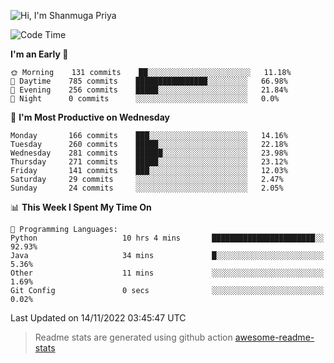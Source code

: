 ![Hi, I'm Shanmuga Priya](https://user-images.githubusercontent.com/11372997/129910864-2785432b-adea-4e52-92eb-f9290c766e28.gif)

<!--START_SECTION:waka-->
![Code Time](http://img.shields.io/badge/Code%20Time-971%20hrs%2044%20mins-blue)

**I'm an Early 🐤** 

```text
🌞 Morning    131 commits    ██░░░░░░░░░░░░░░░░░░░░░░░   11.18% 
🌆 Daytime    785 commits    ████████████████░░░░░░░░░   66.98% 
🌃 Evening    256 commits    █████░░░░░░░░░░░░░░░░░░░░   21.84% 
🌙 Night      0 commits      ░░░░░░░░░░░░░░░░░░░░░░░░░   0.0%

```
📅 **I'm Most Productive on Wednesday** 

```text
Monday       166 commits    ███░░░░░░░░░░░░░░░░░░░░░░   14.16% 
Tuesday      260 commits    █████░░░░░░░░░░░░░░░░░░░░   22.18% 
Wednesday    281 commits    ██████░░░░░░░░░░░░░░░░░░░   23.98% 
Thursday     271 commits    █████░░░░░░░░░░░░░░░░░░░░   23.12% 
Friday       141 commits    ███░░░░░░░░░░░░░░░░░░░░░░   12.03% 
Saturday     29 commits     ░░░░░░░░░░░░░░░░░░░░░░░░░   2.47% 
Sunday       24 commits     ░░░░░░░░░░░░░░░░░░░░░░░░░   2.05%

```


📊 **This Week I Spent My Time On** 

```text
💬 Programming Languages: 
Python                   10 hrs 4 mins       ███████████████████████░░   92.93% 
Java                     34 mins             █░░░░░░░░░░░░░░░░░░░░░░░░   5.36% 
Other                    11 mins             ░░░░░░░░░░░░░░░░░░░░░░░░░   1.69% 
Git Config               0 secs              ░░░░░░░░░░░░░░░░░░░░░░░░░   0.02%

```


 Last Updated on 14/11/2022 03:45:47 UTC
<!--END_SECTION:waka-->
> Readme stats are generated using github action [awesome-readme-stats](https://github.com/anmol098/waka-readme-stats)
<!--
**Shanmugapriya03/Shanmugapriya03** is a ✨ _special_ ✨ repository because its `README.md` (this file) appears on your GitHub profile.

Here are some ideas to get you started:

- 🔭 I’m currently working on ...
- 🌱 I’m currently learning ...
- 👯 I’m looking to collaborate on ...
- 🤔 I’m looking for help with ...
- 💬 Ask me about ...
- 📫 How to reach me: ...
- 😄 Pronouns: ...
- ⚡ Fun fact: ...
-->
